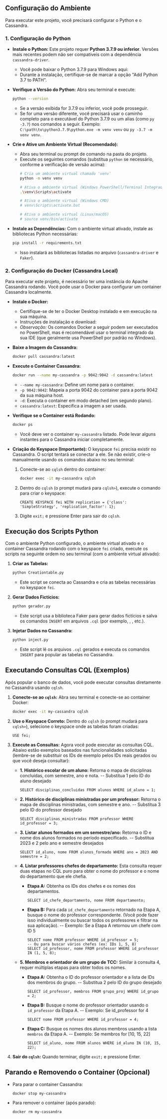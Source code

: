 ## Configuração do Ambiente

Para executar este projeto, você precisará configurar o Python e o Cassandra.

### 1. Configuração do Python

*   **Instale o Python:** Este projeto requer **Python 3.7.9 ou inferior**. Versões mais recentes podem não ser compatíveis com a dependência `cassandra-driver`.
    *   Você pode baixar o Python 3.7.9 para Windows aqui: <mcurl name="Python 3.7.9 Download" url="https://www.python.org/downloads/release/python-379/"></mcurl>
    *   Durante a instalação, certifique-se de marcar a opção "Add Python 3.7 to PATH".

*   **Verifique a Versão do Python:** Abra seu terminal e execute:
    ```bash
    python --version
    ```
    *   Se a versão exibida for 3.7.9 ou inferior, você pode prosseguir.
    *   Se for uma versão diferente, você precisará usar o caminho completo para o executável do Python 3.7.9 ou um alias (como `py -3.7`) nos comandos a seguir. Exemplo: `C:\path\to\python3.7.9\python.exe -m venv venv` ou `py -3.7 -m venv venv`.

*   **Crie e Ative um Ambiente Virtual (Recomendado):**
    *   Abra seu terminal ou prompt de comando na pasta do projeto.
    *   Execute os seguintes comandos (substitua `python` se necessário, conforme a verificação de versão acima):
        ```bash
        # Cria um ambiente virtual chamado 'venv'
        python -m venv venv

        # Ativa o ambiente virtual (Windows PowerShell/Terminal Integrado)
        .\venv\Scripts\activate

        # Ativa o ambiente virtual (Windows CMD)
        # venv\Scripts\activate.bat

        # Ativa o ambiente virtual (Linux/macOS)
        # source venv/bin/activate
        ```

*   **Instale as Dependências:** Com o ambiente virtual ativado, instale as bibliotecas Python necessárias:
    ```bash
    pip install -r requirements.txt
    ```
    *   Isso instalará as bibliotecas listadas no arquivo <mcfile name="requirements.txt" path="f:\Github\nosql-database\Projeto 2 - Wide-column Store\requirements.txt"></mcfile> (`cassandra-driver` e `Faker`).

### 2. Configuração do Docker (Cassandra Local)

Para executar este projeto, é necessário ter uma instância do Apache Cassandra rodando. Você pode usar o Docker para configurar um container Cassandra localmente.

*   **Instale o Docker:**
    *   Certifique-se de ter o Docker Desktop instalado e em execução na sua máquina.
    *   Instruções de instalação e download: <mcurl name="Docker Official Website" url="https://docs.docker.com/get-docker/"></mcurl>
    *   *Observação:* Os comandos Docker a seguir podem ser executados no PowerShell, mas é recomendável usar o terminal integrado da sua IDE (que geralmente usa PowerShell por padrão no Windows).

*   **Baixe a Imagem do Cassandra:**
    ```bash
    docker pull cassandra:latest
    ```

*   **Execute o Container Cassandra:**
    ```bash
    docker run --name my-cassandra -p 9042:9042 -d cassandra:latest
    ```
    *   `--name my-cassandra`: Define um nome para o container.
    *   `-p 9042:9042`: Mapeia a porta 9042 do container para a porta 9042 da sua máquina host.
    *   `-d`: Executa o container em modo detached (em segundo plano).
    *   `cassandra:latest`: Especifica a imagem a ser usada.

*   **Verifique se o Container está Rodando:**
    ```bash
    docker ps
    ```
    *   Você deve ver o container `my-cassandra` listado. Pode levar alguns instantes para o Cassandra iniciar completamente.

*   **Criação do Keyspace (Importante):** O keyspace `fei` precisa existir no Cassandra. O script <mcfile name="Creationtable.py" path="f:\Github\nosql-database\Projeto 2 - Wide-column Store\Creationtable.py"></mcfile> tentará se conectar a ele. Se não existir, crie-o manualmente usando os comandos abaixo no seu terminal:

    1.  Conecte-se ao `cqlsh` dentro do container:
        ```bash
        docker exec -it my-cassandra cqlsh
        ```
    2.  Dentro do `cqlsh` (o prompt mudará para `cqlsh>`), execute o comando para criar o keyspace:
        ```cql
        CREATE KEYSPACE fei WITH replication = {'class': 'SimpleStrategy', 'replication_factor': 1};
        ```
    3.  Digite `exit;` e pressione Enter para sair do `cqlsh`.

## Execução dos Scripts Python

Com o ambiente Python configurado, o ambiente virtual ativado e o container Cassandra rodando com o keyspace `fei` criado, execute os scripts na seguinte ordem no seu terminal (com o ambiente virtual ativado):

1.  **Criar as Tabelas:**
    ```bash
    python Creationtable.py
    ```
    *   Este script se conecta ao Cassandra e cria as tabelas necessárias no keyspace `fei`.

2.  **Gerar Dados Fictícios:**
    ```bash
    python gerador.py
    ```
    *   Este script usa a biblioteca Faker para gerar dados fictícios e salva os comandos `INSERT` em arquivos `.cql` (por exemplo, <mcfile name="1alunos.cql" path="f:\Github\nosql-database\Projeto 2 - Wide-column Store\1alunos.cql"></mcfile>, <mcfile name="1professores.cql" path="f:\Github\nosql-database\Projeto 2 - Wide-column Store\1professores.cql"></mcfile>, etc.).

3.  **Injetar Dados no Cassandra:**
    ```bash
    python inject.py
    ```
    *   Este script lê os arquivos `.cql` gerados e executa os comandos `INSERT` para popular as tabelas no Cassandra.

## Executando Consultas CQL (Exemplos)

Após popular o banco de dados, você pode executar consultas diretamente no Cassandra usando `cqlsh`.

1.  **Conecte-se ao `cqlsh`:** Abra seu terminal e conecte-se ao container Docker:
    ```bash
    docker exec -it my-cassandra cqlsh
    ```

2.  **Use o Keyspace Correto:** Dentro do `cqlsh` (o prompt mudará para `cqlsh>`), selecione o keyspace onde as tabelas foram criadas:
    ```cql
    USE fei;
    ```

3.  **Execute as Consultas:** Agora você pode executar as consultas CQL. Abaixo estão exemplos baseados nas funcionalidades solicitadas (lembre-se de substituir os IDs de exemplo pelos IDs reais gerados ou que você deseja consultar):

    *   **1. Histórico escolar de um aluno:** Retorna o mapa de disciplinas concluídas, com semestre, ano e nota.
        -- Substitua 1 pelo ID do aluno desejado
        ```cql
        SELECT disciplinas_concluidas FROM alunos WHERE id_aluno = 1;
        ```

    *   **2. Histórico de disciplinas ministradas por um professor:** Retorna o mapa de disciplinas ministradas, com semestre e ano.
        -- Substitua 3 pelo ID do professor desejado
        ```cql
        SELECT disciplinas_ministradas FROM professor WHERE id_professor = 3;
        ```

    *   **3. Listar alunos formados em um semestre/ano:** Retorna o ID e nome dos alunos formados no período especificado.
        -- Substitua 2023 e 2 pelo ano e semestre desejados
        ```cql
        SELECT id_aluno, nome FROM alunos_formado WHERE ano = 2023 AND semestre = 2;
        ```

    *   **4. Listar professores chefes de departamento:** Esta consulta requer duas etapas no CQL puro para obter o nome do professor e o nome do departamento que ele chefia.
        *   **Etapa A:** Obtenha os IDs dos chefes e os nomes dos departamentos.
            ```cql
            SELECT id_chefe_departamento, nome FROM departamento;
            ```
        *   **Etapa B:** Para cada `id_chefe_departamento` retornado na Etapa A, busque o nome do professor correspondente. (Você pode fazer isso individualmente ou buscar todos os professores e filtrar na sua aplicação).
            -- Exemplo: Se a Etapa A retornou um chefe com ID 5
            ```cql
            SELECT nome FROM professor WHERE id_professor = 5;
            -- Ou para buscar vários chefes (ex: IDs 1, 5, 8)
            SELECT id_professor, nome FROM professor WHERE id_professor IN (1, 5, 8);
            ```

    *   **5. Membros e orientador de um grupo de TCC:** Similar à consulta 4, requer múltiplas etapas para obter todos os nomes.
        *   **Etapa A:** Obtenha o ID do professor orientador e a lista de IDs dos membros do grupo.
            -- Substitua 2 pelo ID do grupo desejado
            ```cql
            SELECT id_professor, membros FROM grupo_proj WHERE id_grupo = 2;
            ```
        *   **Etapa B:** Busque o nome do professor orientador usando o `id_professor` da Etapa A.
            -- Exemplo: Se id_professor for 4
            ```cql
            SELECT nome FROM professor WHERE id_professor = 4;
            ```
        *   **Etapa C:** Busque os nomes dos alunos membros usando a lista `membros` da Etapa A.
            -- Exemplo: Se membros for [10, 15, 22]
            ```cql
            SELECT id_aluno, nome FROM alunos WHERE id_aluno IN (10, 15, 22);
            ```
            

4.  **Sair do `cqlsh`:** Quando terminar, digite `exit;` e pressione Enter.

## Parando e Removendo o Container (Opcional)

*   Para parar o container Cassandra:
    ```bash
    docker stop my-cassandra
    ```
*   Para remover o container (após parado):
    ```bash
    docker rm my-cassandra
    ```
